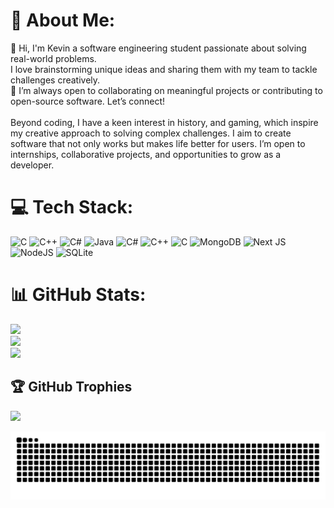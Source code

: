 # 💫 About Me:
👋 Hi, I'm Kevin a software engineering student passionate about solving real-world problems.<br>      I love brainstorming unique ideas and sharing them with my team to tackle challenges creatively.<br>🌱 I’m always open to collaborating on meaningful projects or contributing to open-source software. Let’s connect!<br><br>Beyond coding, I have a keen interest in history, and gaming, which inspire my creative approach to solving complex challenges. I aim to create software that not only works but makes life better for users. I’m open to internships, collaborative projects, and opportunities to grow as a developer.


# 💻 Tech Stack:
![C](https://img.shields.io/badge/c-%2300599C.svg?style=for-the-badge&logo=c&logoColor=white) ![C++](https://img.shields.io/badge/c++-%2300599C.svg?style=for-the-badge&logo=c%2B%2B&logoColor=white) ![C#](https://img.shields.io/badge/c%23-%23239120.svg?style=for-the-badge&logo=csharp&logoColor=white) ![Java](https://img.shields.io/badge/java-%23ED8B00.svg?style=for-the-badge&logo=openjdk&logoColor=white) ![C#](https://img.shields.io/badge/c%23-%23239120.svg?style=for-the-badge&logo=csharp&logoColor=white) ![C++](https://img.shields.io/badge/c++-%2300599C.svg?style=for-the-badge&logo=c%2B%2B&logoColor=white) ![C](https://img.shields.io/badge/c-%2300599C.svg?style=for-the-badge&logo=c&logoColor=white) ![MongoDB](https://img.shields.io/badge/MongoDB-%234ea94b.svg?style=for-the-badge&logo=mongodb&logoColor=white) ![Next JS](https://img.shields.io/badge/Next-black?style=for-the-badge&logo=next.js&logoColor=white) ![NodeJS](https://img.shields.io/badge/node.js-6DA55F?style=for-the-badge&logo=node.js&logoColor=white) ![SQLite](https://img.shields.io/badge/sqlite-%2307405e.svg?style=for-the-badge&logo=sqlite&logoColor=white)
# 📊 GitHub Stats:
![](https://github-readme-stats.vercel.app/api?username=K3v123&theme=dark&hide_border=false&include_all_commits=true&count_private=true)<br/>
![](https://github-readme-streak-stats.herokuapp.com/?user=K3v123&theme=dark&hide_border=false)<br/>
![](https://github-readme-stats.vercel.app/api/top-langs/?username=K3v123&theme=dark&hide_border=false&include_all_commits=true&count_private=true&layout=compact)

## 🏆 GitHub Trophies
![](https://github-profile-trophy.vercel.app/?username=K3v123&theme=radical&no-frame=false&no-bg=true&margin-w=4)

<!-- Proudly created with GPRM ( https://gprm.itsvg.in ) -->

<!-- code by tobiasmeyhoefer -->
<picture>
  <source media="(prefers-color-scheme: dark)" srcset="https://raw.githubusercontent.com/k3v123/k3v123/output/github-snake-dark.svg" />
  <source media="(prefers-color-scheme: light)" srcset="https://raw.githubusercontent.com/k3v123/k3v123/output/github-snake.svg" />
  <img alt="github-snake" src="https://raw.githubusercontent.com/k3v123/k3v123/output/github-snake.svg" />
</picture>